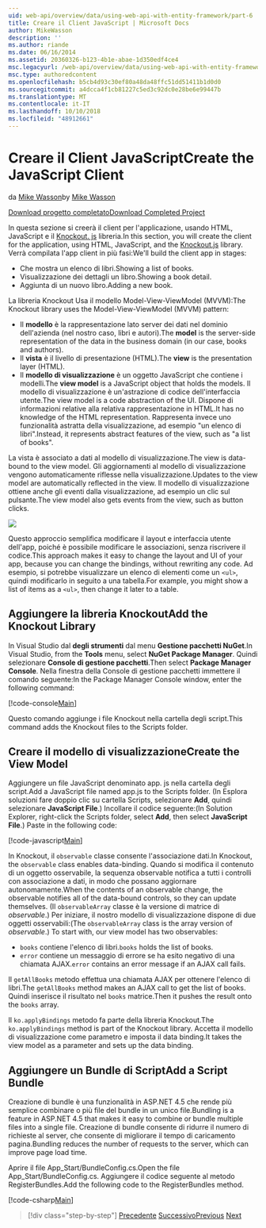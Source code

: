 ```yaml
---
uid: web-api/overview/data/using-web-api-with-entity-framework/part-6
title: Creare il Client JavaScript | Microsoft Docs
author: MikeWasson
description: ''
ms.author: riande
ms.date: 06/16/2014
ms.assetid: 20360326-b123-4b1e-abae-1d350edf4ce4
msc.legacyurl: /web-api/overview/data/using-web-api-with-entity-framework/part-6
msc.type: authoredcontent
ms.openlocfilehash: b5cb4d93c30ef80a48da48ffc51dd51411b1d0d0
ms.sourcegitcommit: a4dcca4f1cb81227c5ed3c92dc0e28be6e99447b
ms.translationtype: MT
ms.contentlocale: it-IT
ms.lasthandoff: 10/10/2018
ms.locfileid: "48912661"
---
```

<a name="create-the-javascript-client"></a><span data-ttu-id="b01c6-102">Creare il Client JavaScript</span><span class="sxs-lookup"><span data-stu-id="b01c6-102">Create the JavaScript Client</span></span>
====================
<span data-ttu-id="b01c6-103">da [Mike Wasson](https://github.com/MikeWasson)</span><span class="sxs-lookup"><span data-stu-id="b01c6-103">by [Mike Wasson](https://github.com/MikeWasson)</span></span>

[<span data-ttu-id="b01c6-104">Download progetto completato</span><span class="sxs-lookup"><span data-stu-id="b01c6-104">Download Completed Project</span></span>](https://github.com/MikeWasson/BookService)

<span data-ttu-id="b01c6-105">In questa sezione si creerà il client per l'applicazione, usando HTML, JavaScript e il [Knockout. js](http://knockoutjs.com/) libreria.</span><span class="sxs-lookup"><span data-stu-id="b01c6-105">In this section, you will create the client for the application, using HTML, JavaScript, and the [Knockout.js](http://knockoutjs.com/) library.</span></span> <span data-ttu-id="b01c6-106">Verrà compilata l'app client in più fasi:</span><span class="sxs-lookup"><span data-stu-id="b01c6-106">We'll build the client app in stages:</span></span>

- <span data-ttu-id="b01c6-107">Che mostra un elenco di libri.</span><span class="sxs-lookup"><span data-stu-id="b01c6-107">Showing a list of books.</span></span>
- <span data-ttu-id="b01c6-108">Visualizzazione dei dettagli un libro.</span><span class="sxs-lookup"><span data-stu-id="b01c6-108">Showing a book detail.</span></span>
- <span data-ttu-id="b01c6-109">Aggiunta di un nuovo libro.</span><span class="sxs-lookup"><span data-stu-id="b01c6-109">Adding a new book.</span></span>

<span data-ttu-id="b01c6-110">La libreria Knockout Usa il modello Model-View-ViewModel (MVVM):</span><span class="sxs-lookup"><span data-stu-id="b01c6-110">The Knockout library uses the Model-View-ViewModel (MVVM) pattern:</span></span>

- <span data-ttu-id="b01c6-111">Il **modello** è la rappresentazione lato server dei dati nel dominio dell'azienda (nel nostro caso, libri e autori).</span><span class="sxs-lookup"><span data-stu-id="b01c6-111">The **model** is the server-side representation of the data in the business domain (in our case, books and authors).</span></span>
- <span data-ttu-id="b01c6-112">Il **vista** è il livello di presentazione (HTML).</span><span class="sxs-lookup"><span data-stu-id="b01c6-112">The **view** is the presentation layer (HTML).</span></span>
- <span data-ttu-id="b01c6-113">Il **modello di visualizzazione** è un oggetto JavaScript che contiene i modelli.</span><span class="sxs-lookup"><span data-stu-id="b01c6-113">The **view model** is a JavaScript object that holds the models.</span></span> <span data-ttu-id="b01c6-114">Il modello di visualizzazione è un'astrazione di codice dell'interfaccia utente.</span><span class="sxs-lookup"><span data-stu-id="b01c6-114">The view model is a code abstraction of the UI.</span></span> <span data-ttu-id="b01c6-115">Dispone di informazioni relative alla relativa rappresentazione in HTML.</span><span class="sxs-lookup"><span data-stu-id="b01c6-115">It has no knowledge of the HTML representation.</span></span> <span data-ttu-id="b01c6-116">Rappresenta invece uno funzionalità astratta della visualizzazione, ad esempio &quot;un elenco di libri&quot;.</span><span class="sxs-lookup"><span data-stu-id="b01c6-116">Instead, it represents abstract features of the view, such as &quot;a list of books&quot;.</span></span>

<span data-ttu-id="b01c6-117">La vista è associato a dati al modello di visualizzazione.</span><span class="sxs-lookup"><span data-stu-id="b01c6-117">The view is data-bound to the view model.</span></span> <span data-ttu-id="b01c6-118">Gli aggiornamenti al modello di visualizzazione vengono automaticamente riflesse nella visualizzazione.</span><span class="sxs-lookup"><span data-stu-id="b01c6-118">Updates to the view model are automatically reflected in the view.</span></span> <span data-ttu-id="b01c6-119">Il modello di visualizzazione ottiene anche gli eventi dalla visualizzazione, ad esempio un clic sul pulsante.</span><span class="sxs-lookup"><span data-stu-id="b01c6-119">The view model also gets events from the view, such as button clicks.</span></span>

![](part-6/_static/image1.png)

<span data-ttu-id="b01c6-120">Questo approccio semplifica modificare il layout e interfaccia utente dell'app, poiché è possibile modificare le associazioni, senza riscrivere il codice.</span><span class="sxs-lookup"><span data-stu-id="b01c6-120">This approach makes it easy to change the layout and UI of your app, because you can change the bindings, without rewriting any code.</span></span> <span data-ttu-id="b01c6-121">Ad esempio, si potrebbe visualizzare un elenco di elementi come un `<ul>`, quindi modificarlo in seguito a una tabella.</span><span class="sxs-lookup"><span data-stu-id="b01c6-121">For example, you might show a list of items as a `<ul>`, then change it later to a table.</span></span>

## <a name="add-the-knockout-library"></a><span data-ttu-id="b01c6-122">Aggiungere la libreria Knockout</span><span class="sxs-lookup"><span data-stu-id="b01c6-122">Add the Knockout Library</span></span>

<span data-ttu-id="b01c6-123">In Visual Studio dal **degli strumenti** dal menu **Gestione pacchetti NuGet**.</span><span class="sxs-lookup"><span data-stu-id="b01c6-123">In Visual Studio, from the **Tools** menu, select **NuGet Package Manager**.</span></span> <span data-ttu-id="b01c6-124">Quindi selezionare **Console di gestione pacchetti**.</span><span class="sxs-lookup"><span data-stu-id="b01c6-124">Then select **Package Manager Console**.</span></span> <span data-ttu-id="b01c6-125">Nella finestra della Console di gestione pacchetti immettere il comando seguente:</span><span class="sxs-lookup"><span data-stu-id="b01c6-125">In the Package Manager Console window, enter the following command:</span></span>

[!code-console[Main](part-6/samples/sample1.cmd)]

<span data-ttu-id="b01c6-126">Questo comando aggiunge i file Knockout nella cartella degli script.</span><span class="sxs-lookup"><span data-stu-id="b01c6-126">This command adds the Knockout files to the Scripts folder.</span></span>

## <a name="create-the-view-model"></a><span data-ttu-id="b01c6-127">Creare il modello di visualizzazione</span><span class="sxs-lookup"><span data-stu-id="b01c6-127">Create the View Model</span></span>

<span data-ttu-id="b01c6-128">Aggiungere un file JavaScript denominato app. js nella cartella degli script.</span><span class="sxs-lookup"><span data-stu-id="b01c6-128">Add a JavaScript file named app.js to the Scripts folder.</span></span> <span data-ttu-id="b01c6-129">(In Esplora soluzioni fare doppio clic su cartella Scripts, selezionare **Add**, quindi selezionare **JavaScript File**.) Incollare il codice seguente:</span><span class="sxs-lookup"><span data-stu-id="b01c6-129">(In Solution Explorer, right-click the Scripts folder, select **Add**, then select **JavaScript File**.) Paste in the following code:</span></span>

[!code-javascript[Main](part-6/samples/sample2.js)]

<span data-ttu-id="b01c6-130">In Knockout, il `observable` classe consente l'associazione dati.</span><span class="sxs-lookup"><span data-stu-id="b01c6-130">In Knockout, the `observable` class enables data-binding.</span></span> <span data-ttu-id="b01c6-131">Quando si modifica il contenuto di un oggetto osservabile, la sequenza observable notifica a tutti i controlli con associazione a dati, in modo che possano aggiornare autonomamente.</span><span class="sxs-lookup"><span data-stu-id="b01c6-131">When the contents of an observable change, the observable notifies all of the data-bound controls, so they can update themselves.</span></span> <span data-ttu-id="b01c6-132">(Il `observableArray` classe è la versione di matrice di *observable*.) Per iniziare, il nostro modello di visualizzazione dispone di due oggetti osservabili:</span><span class="sxs-lookup"><span data-stu-id="b01c6-132">(The `observableArray` class is the array version of *observable*.) To start with, our view model has two observables:</span></span>

- <span data-ttu-id="b01c6-133">`books` contiene l'elenco di libri.</span><span class="sxs-lookup"><span data-stu-id="b01c6-133">`books` holds the list of books.</span></span>
- <span data-ttu-id="b01c6-134">`error` contiene un messaggio di errore se ha esito negativo di una chiamata AJAX.</span><span class="sxs-lookup"><span data-stu-id="b01c6-134">`error` contains an error message if an AJAX call fails.</span></span>

<span data-ttu-id="b01c6-135">Il `getAllBooks` metodo effettua una chiamata AJAX per ottenere l'elenco di libri.</span><span class="sxs-lookup"><span data-stu-id="b01c6-135">The `getAllBooks` method makes an AJAX call to get the list of books.</span></span> <span data-ttu-id="b01c6-136">Quindi inserisce il risultato nel `books` matrice.</span><span class="sxs-lookup"><span data-stu-id="b01c6-136">Then it pushes the result onto the `books` array.</span></span>

<span data-ttu-id="b01c6-137">Il `ko.applyBindings` metodo fa parte della libreria Knockout.</span><span class="sxs-lookup"><span data-stu-id="b01c6-137">The `ko.applyBindings` method is part of the Knockout library.</span></span> <span data-ttu-id="b01c6-138">Accetta il modello di visualizzazione come parametro e imposta il data binding.</span><span class="sxs-lookup"><span data-stu-id="b01c6-138">It takes the view model as a parameter and sets up the data binding.</span></span>

## <a name="add-a-script-bundle"></a><span data-ttu-id="b01c6-139">Aggiungere un Bundle di Script</span><span class="sxs-lookup"><span data-stu-id="b01c6-139">Add a Script Bundle</span></span>

<span data-ttu-id="b01c6-140">Creazione di bundle è una funzionalità in ASP.NET 4.5 che rende più semplice combinare o più file del bundle in un unico file.</span><span class="sxs-lookup"><span data-stu-id="b01c6-140">Bundling is a feature in ASP.NET 4.5 that makes it easy to combine or bundle multiple files into a single file.</span></span> <span data-ttu-id="b01c6-141">Creazione di bundle consente di ridurre il numero di richieste al server, che consente di migliorare il tempo di caricamento pagina.</span><span class="sxs-lookup"><span data-stu-id="b01c6-141">Bundling reduces the number of requests to the server, which can improve page load time.</span></span>

<span data-ttu-id="b01c6-142">Aprire il file App\_Start/BundleConfig.cs.</span><span class="sxs-lookup"><span data-stu-id="b01c6-142">Open the file App\_Start/BundleConfig.cs.</span></span> <span data-ttu-id="b01c6-143">Aggiungere il codice seguente al metodo RegisterBundles.</span><span class="sxs-lookup"><span data-stu-id="b01c6-143">Add the following code to the RegisterBundles method.</span></span>

[!code-csharp[Main](part-6/samples/sample3.cs)]

> [!div class="step-by-step"]
> <span data-ttu-id="b01c6-144">[Precedente](part-5.md)
> [Successivo](part-7.md)</span><span class="sxs-lookup"><span data-stu-id="b01c6-144">[Previous](part-5.md)
[Next](part-7.md)</span></span>
